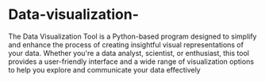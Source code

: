 # Data-visualization-

The Data Visualization Tool is a Python-based program designed to simplify and enhance the process of creating insightful visual representations of your data. Whether you're a data analyst, scientist, or enthusiast, this tool provides a user-friendly interface and a wide range of visualization options to help you explore and communicate your data effectively
